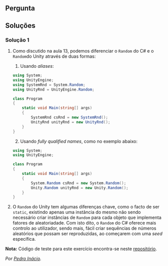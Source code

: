 ## Pergunta



## Soluções

### Solução 1

1. Como discutido na aula 13, podemos diferenciar o `Random` do C# e o `Random`do Unity através de
   duas formas:

   1. Usando _aliases_:
    ```cs
    using System;
    using UnityEngine;
    using SystemRnd = System.Random;
    using UnityRnd = UnityEngine.Random;

    class Program
    {
        static void Main(string[] args)
        {
            SystemRnd csRnd = new SystemRnd();
            UnityRnd unityRnd = new UnityRnd();
        }
    }
    ```

    2. Usando _fully qualified names_, como no exemplo abaixo:
    ```cs
    using System;
    using UnityEngine;

    class Program
    {
        static void Main(string[] args)
        {
            System.Random csRnd = new System.Random();
            Unity.Random unityRnd = new Unity.Random();
        }
    }
    ```

2. O `Random` do Unity tem algumas diferenças chave, como o facto de ser
   `static`, existindo apenas uma instância do mesmo não sendo necessário
   criar instâncias de `Random` para cada objeto que implementa fatores de
   aleatoriadade. Com isto dito, o `Random` do C# oferece mais controlo ao
   utilizador, sendo mais, fácil criar sequências de números aleatórios que
   possam ser reproduzidas, ao começarem com uma _seed_ específica.

**Nota:** Código de teste para este exercício encontra-se neste
[repositório](https://github.com/PmaiWoW/GitHub-Exercises).

*Por [Pedro Inácio](https://github.com/PmaiWoW).*